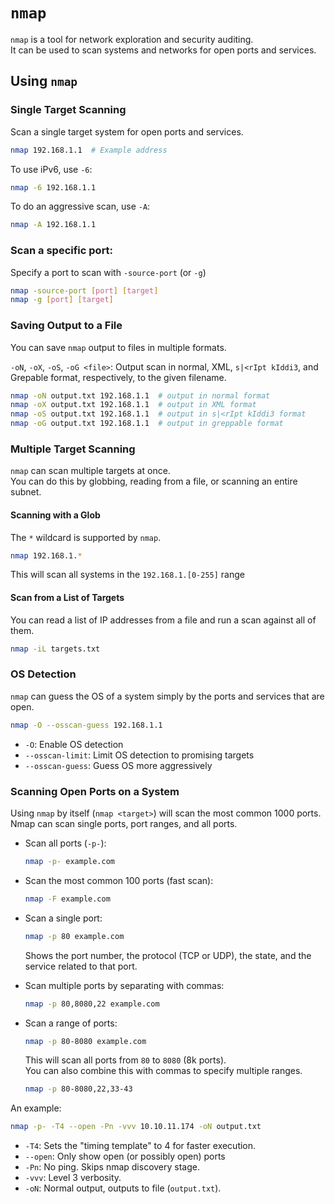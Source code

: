 # `nmap`

`nmap` is a tool for network exploration and security auditing.  
It can be used to scan systems and networks for open ports and services.  


## Using `nmap`

### Single Target Scanning
Scan a single target system for open ports and services.  
```bash
nmap 192.168.1.1  # Example address
```
To use iPv6, use `-6`:
```bash
nmap -6 192.168.1.1
```
To do an aggressive scan, use `-A`:
```bash
nmap -A 192.168.1.1
```

### Scan a specific port:
Specify a port to scan with `-source-port` (or `-g`)
```bash
nmap -source-port [port] [target]
nmap -g [port] [target]
```

### Saving Output to a File
You can save `nmap` output to files in multiple formats. 

`-oN`, `-oX`, `-oS`, `-oG <file>`: Output scan in normal, XML, `s|<rIpt kIddi3`, and 
Grepable format, respectively, to the given filename.
```bash
nmap -oN output.txt 192.168.1.1  # output in normal format
nmap -oX output.txt 192.168.1.1  # output in XML format
nmap -oS output.txt 192.168.1.1  # output in s|<rIpt kIddi3 format
nmap -oG output.txt 192.168.1.1  # output in greppable format
```


### Multiple Target Scanning
`nmap` can scan multiple targets at once.  
You can do this by globbing, reading from a file, or scanning an entire subnet.  

#### Scanning with a Glob
The `*` wildcard is supported by `nmap`.  
```bash
nmap 192.168.1.*
```
This will scan all systems in the `192.168.1.[0-255]` range

#### Scan from a List of Targets
You can read a list of IP addresses from a file and run a scan against all of them.  
```bash
nmap -iL targets.txt
```

### OS Detection
`nmap` can guess the OS of a system simply by the ports and services that are open.  
```bash
nmap -O --osscan-guess 192.168.1.1
```

* `-O`: Enable OS detection
* `--osscan-limit`: Limit OS detection to promising targets
* `--osscan-guess`: Guess OS more aggressively


### Scanning Open Ports on a System
Using `nmap` by itself (`nmap <target>`) will scan the most common 1000 ports.  
Nmap can scan single ports, port ranges, and all ports.  

- Scan all ports (`-p-`): 
  ```bash
  nmap -p- example.com
  ```

- Scan the most common 100 ports (fast scan):
  ```bash
  nmap -F example.com
  ```

- Scan a single port:
  ```bash
  nmap -p 80 example.com
  ```
  Shows the port number, the protocol (TCP or UDP), the state, and the service
  related to that port.  

- Scan multiple ports by separating with commas:
  ```bash
  nmap -p 80,8080,22 example.com
  ```

- Scan a range of ports:
  ```bash
  nmap -p 80-8080 example.com
  ```
  This will scan all ports from `80` to `8080` (8k ports).  
  You can also combine this with commas to specify multiple ranges.  
  ```bash
  nmap -p 80-8080,22,33-43
  ```


An example:
```bash
nmap -p- -T4 --open -Pn -vvv 10.10.11.174 -oN output.txt
```

* `-T4`: Sets the "timing template" to 4 for faster execution.
* `--open`: Only show open (or possibly open) ports
* `-Pn`: No ping. Skips nmap discovery stage. 
* `-vvv`: Level 3 verbosity.  
* `-oN`: Normal output, outputs to file (`output.txt`).




